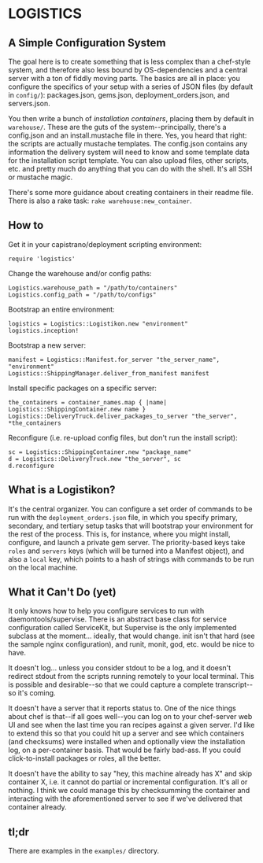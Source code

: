 # LOGISTICS

## A Simple Configuration System

The goal here is to create something that is less complex than a chef-style system, and therefore also less bound by OS-dependencies and a central server with a ton of fiddly moving parts. The basics are all in place: you configure the specifics of your setup with a series of JSON files (by default in `config/`): packages.json, gems.json, deployment_orders.json, and servers.json.

You then write a bunch of *installation containers*, placing them by default in `warehouse/`. These are the guts of the system--principally, there's a config.json and an install.mustache file in there. Yes, you heard that right: the scripts are actually mustache templates. The config.json contains any information the delivery system will need to know and some template data for the installation script template. You can also upload files, other scripts, etc. and pretty much do anything that you can do with the shell. It's all SSH or mustache magic.

There's some more guidance about creating containers in their readme file. There is also a rake task: `rake warehouse:new_container`.

## How to

Get it in your capistrano/deployment scripting environment:

    require 'logistics'

Change the warehouse and/or config paths:

    Logistics.warehouse_path = "/path/to/containers"
    Logistics.config_path = "/path/to/configs"

Bootstrap an entire environment:

    logistics = Logistics::Logistikon.new "environment"
    logistics.inception!

Bootstrap a new server:

    manifest = Logistics::Manifest.for_server "the_server_name", "environment"
    Logistics::ShippingManager.deliver_from_manifest manifest

Install specific packages on a specific server:

    the_containers = container_names.map { |name| Logistics::ShippingContainer.new name }
    Logistics::DeliveryTruck.deliver_packages_to_server "the_server", *the_containers

Reconfigure (i.e. re-upload config files, but don't run the install script):

    sc = Logistics::ShippingContainer.new "package_name"
    d = Logistics::DeliveryTruck.new "the_server", sc
    d.reconfigure

## What is a Logistikon?

It's the central organizer. You can configure a set order of commands to be run with the `deployment_orders.json` file, in which you specify primary, secondary, and tertiary setup tasks that will bootstrap your environment for the rest of the process. This is, for instance, where you might install, configure, and launch a private gem server. The priority-based keys take `roles` and `servers` keys (which will be turned into a Manifest object), and also a `local` key, which points to a hash of strings with commands to be run on the local machine.

## What it Can't Do (yet)

It only knows how to help you configure services to run with daemontools/supervise. There is an abstract base class for service configuration called ServiceKit, but Supervise is the only implemented subclass at the moment... ideally, that would change. init isn't that hard (see the sample nginx configuration), and runit, monit, god, etc. would be nice to have.

It doesn't log... unless you consider stdout to be a log, and it doesn't redirect stdout from the scripts running remotely to your local terminal. This is possible and desirable--so that we could capture a complete transcript--so it's coming.

It doesn't have a server that it reports status to. One of the nice things about chef is that--if all goes well--you can log on to your chef-server web UI and see when the last time you ran recipes against a given server. I'd like to extend this so that you could hit up a server and see which containers (and checksums) were installed when and optionally view the installation log, on a per-container basis. That would be fairly bad-ass. If you could click-to-install packages or roles, all the better.

It doesn't have the ability to say "hey, this machine already has X" and skip container X, i.e. it cannot do partial or incremental configuration. It's all or nothing. I think we could manage this by checksumming the container and interacting with the aforementioned server to see if we've delivered that container already.

## tl;dr

There are examples in the `examples/` directory.